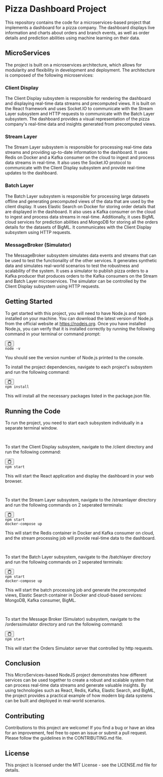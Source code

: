 <div class="min-h-[20px] flex flex-col items-start gap-4 whitespace-pre-wrap">
  <div class="markdown prose w-full break-words dark:prose-invert dark">
    <h1>Pizza Dashboard Project</h1>
    <p>This repository contains the code for a microservices-based project that implements a dashboard for a pizza company. The dashboard displays live information and charts about orders and branch events, as well as order details and prediction abilities using machine learning on their data.</p>
    <h2>MicroServices</h2>
    <p>The project is built on a microservices architecture, which allows for modularity and flexibility in development and deployment. The architecture is composed of the following microservices:</p>
    <h3>Client Display</h3>
    <p>The Client Display subsystem is responsible for rendering the dashboard and displaying real-time data streams and precomputed views. It is built on the React framework and uses Socket.IO to communicate with the Stream Layer subsystem and HTTP requests to communicate with the Batch Layer subsystem. The dashboard provides a visual representation of the pizza company's real-time data and insights generated from precomputed views.</p>
    <h3>Stream Layer</h3>
    <p>The Stream Layer subsystem is responsible for processing real-time data streams and providing up-to-date information to the dashboard. It uses Redis on Docker and a Kafka consumer on the cloud to ingest and process data streams in real-time. It also uses the Socket.IO protocol to communicate with the Client Display subsystem and provide real-time updates to the dashboard.</p>
    <h3>Batch Layer</h3>
    <p>The Batch Layer subsystem is responsible for processing large datasets offline and generating precomputed views of the data that are used by the client display. It uses Elastic Search on Docker for storing order details that are displayed in the dashboard. It also uses a Kafka consumer on the cloud to ingest and process data streams in real-time. Additionally, it uses BigML cloud services for prediction abilities and MongoDB for storing all the orders details for the datasets of BigML. It communicates with the Client Display subsystem using HTTP requests.</p>
    <h3>MessageBroker (Simulator)</h3>
    <p>The MessageBroker subsystem simulates data events and streams that can be used to test the functionality of the other services. It generates synthetic data and simulates real-world scenarios to test the robustness and scalability of the system. It uses a simulator to publish pizza orders to a Kafka producer that produces orders to the Kafka consumers on the Stream and Batch Layer microservices. The simulator can be controlled by the Client Display subsystem using HTTP requests.</p>
    <h2>Getting Started</h2>
    <p>To get started with this project, you will need to have Node.js and npm installed on your machine. You can download the latest version of Node.js from the official website at <a href="https://nodejs.org" target="_new">https://nodejs.org</a>. Once you have installed Node.js, you can verify that it is installed correctly by running the following command in your terminal or command prompt:</p>
    <pre><div class="bg-black rounded-md mb-4"><div class="flex items-center relative text-gray-200 bg-gray-800 px-4 py-2 text-xs font-sans justify-between rounded-t-md"><button class="flex ml-auto gap-2"><svg stroke="currentColor" fill="none" stroke-width="2" viewBox="0 0 24 24" stroke-linecap="round" stroke-linejoin="round" class="h-4 w-4" height="1em" width="1em" xmlns="http://www.w3.org/2000/svg"><path d="M16 4h2a2 2 0 0 1 2 2v14a2 2 0 0 1-2 2H6a2 2 0 0 1-2-2V6a2 2 0 0 1 2-2h2"></path><rect x="8" y="2" width="8" height="4" rx="1" ry="1"></rect></svg></button></div><div class="p-4 overflow-y-auto"><code class="!whitespace-pre hljs">node -v
</code></div></div></pre>
    <p>You should see the version number of Node.js printed to the console.</p>
    <p>To install the project dependencies, navigate to each project's subsystem and run the following command:</p>
    <pre><div class="bg-black rounded-md mb-4"><div class="flex items-center relative text-gray-200 bg-gray-800 px-4 py-2 text-xs font-sans justify-between rounded-t-md"><button class="flex ml-auto gap-2"><svg stroke="currentColor" fill="none" stroke-width="2" viewBox="0 0 24 24" stroke-linecap="round" stroke-linejoin="round" class="h-4 w-4" height="1em" width="1em" xmlns="http://www.w3.org/2000/svg"><path d="M16 4h2a2 2 0 0 1 2 2v14a2 2 0 0 1-2 2H6a2 2 0 0 1-2-2V6a2 2 0 0 1 2-2h2"></path><rect x="8" y="2" width="8" height="4" rx="1" ry="1"></rect></svg></button></div><div class="p-4 overflow-y-auto"><code class="!whitespace-pre hljs">npm install
</code></div></div></pre>
    <p>This will install all the necessary packages listed in the package.json file.</p>
    <h2>Running the Code</h2>
    <p>To run the project, you need to start each subsystem individually in a separate terminal window.</p>
    </br>
    <p>To start the Client Display subsystem, navigate to the /client directory and run the following command:</p>
    <pre><div class="bg-black rounded-md mb-4"><div class="flex items-center relative text-gray-200 bg-gray-800 px-4 py-2 text-xs font-sans justify-between rounded-t-md"><button class="flex ml-auto gap-2"><svg stroke="currentColor" fill="none" stroke-width="2" viewBox="0 0 24 24" stroke-linecap="round" stroke-linejoin="round" class="h-4 w-4" height="1em" width="1em" xmlns="http://www.w3.org/2000/svg"><path d="M16 4h2a2 2 0 0 1 2 2v14a2 2 0 0 1-2 2H6a2 2 0 0 1-2-2V6a2 2 0 0 1 2-2h2"></path><rect x="8" y="2" width="8" height="4" rx="1" ry="1"></rect></svg></button></div><div class="p-4 overflow-y-auto"><code class="!whitespace-pre hljs language-sql">npm <span class="hljs-keyword">start</span>
</code></div></div></pre>
    <p>This will start the React application and display the dashboard in your web browser.</p>
    </br>
    <p>To start the Stream Layer subsystem, navigate to the /streamlayer directory and run the following commands on 2 seperated terminals:</p>
    <pre><div class="bg-black rounded-md mb-4"><div class="flex items-center relative text-gray-200 bg-gray-800 px-4 py-2 text-xs font-sans justify-between rounded-t-md"><button class="flex ml-auto gap-2"><svg stroke="currentColor" fill="none" stroke-width="2" viewBox="0 0 24 24" stroke-linecap="round" stroke-linejoin="round" class="h-4 w-4" height="1em" width="1em" xmlns="http://www.w3.org/2000/svg"><path d="M16 4h2a2 2 0 0 1 2 2v14a2 2 0 0 1-2 2H6a2 2 0 0 1-2-2V6a2 2 0 0 1 2-2h2"></path><rect x="8" y="2" width="8" height="4" rx="1" ry="1"></rect></svg></button></div><div class="p-4 overflow-y-auto"><code class="!whitespace-pre hljs">npm start
</code><code class="!whitespace-pre hljs">docker-compose up
</code></div></div></pre>
    <p>This will start the Redis container in Docker and Kafka consumer on cloud, and the stream processing job will provide real-time data to the dashboard.</p>
    </br>
    <p>To start the Batch Layer subsystem, navigate to the /batchlayer directory and run the following commands on 2 seperated terminals:</p>
    <pre><div class="bg-black rounded-md mb-4"><div class="flex items-center relative text-gray-200 bg-gray-800 px-4 py-2 text-xs font-sans justify-between rounded-t-md"><button class="flex ml-auto gap-2"><svg stroke="currentColor" fill="none" stroke-width="2" viewBox="0 0 24 24" stroke-linecap="round" stroke-linejoin="round" class="h-4 w-4" height="1em" width="1em" xmlns="http://www.w3.org/2000/svg"><path d="M16 4h2a2 2 0 0 1 2 2v14a2 2 0 0 1-2 2H6a2 2 0 0 1-2-2V6a2 2 0 0 1 2-2h2"></path><rect x="8" y="2" width="8" height="4" rx="1" ry="1"></rect></svg></button></div><div class="p-4 overflow-y-auto"><code class="!whitespace-pre hljs language-sql">npm <span class="hljs-keyword">start </span>
</code><code class="!whitespace-pre hljs">docker-compose up
</code></div></div></pre>
    <p>This will start the batch processing job and generate the precomputed views, Elastic Search container in Docker and cloud-based services: MongoDB, Kafka consumer, BigML.</p>
    </br>
    <p>To start the Message Broker (Simulator) subsystem, navigate to the /orderssimulator directory and run the following command:</p>
    <pre><div class="bg-black rounded-md mb-4"><div class="flex items-center relative text-gray-200 bg-gray-800 px-4 py-2 text-xs font-sans justify-between rounded-t-md"><button class="flex ml-auto gap-2"><svg stroke="currentColor" fill="none" stroke-width="2" viewBox="0 0 24 24" stroke-linecap="round" stroke-linejoin="round" class="h-4 w-4" height="1em" width="1em" xmlns="http://www.w3.org/2000/svg"><path d="M16 4h2a2 2 0 0 1 2 2v14a2 2 0 0 1-2 2H6a2 2 0 0 1-2-2V6a2 2 0 0 1 2-2h2"></path><rect x="8" y="2" width="8" height="4" rx="1" ry="1"></rect></svg></button></div><div class="p-4 overflow-y-auto"><code class="!whitespace-pre hljs language-sql">npm <span class="hljs-keyword">start </span>
</code></div></div></pre>
    <p>This will start the Orders Simulator server that controlled by http requests.</p>
  </div>
  <h2>Conclusion</h2>
  <p>This MicroServices-based NodeJS project demonstrates how different services can be used together to create a robust and scalable system that can process real-time data streams and generate valuable insights. By using technologies such as React, Redis, Kafka, Elastic Search, and BigML, the project provides a practical example of how modern big data systems can be built and deployed in real-world scenarios.</p>
  <h2>Contributing</h2>
  <p>Contributions to this project are welcome! If you find a bug or have an idea for an improvement, feel free to open an issue or submit a pull request. Please follow the guidelines in the CONTRIBUTING.md file.</p>
  <h2>License</h2>
  <p>This project is licensed under the MIT License - see the LICENSE.md file for details.</p>
</div>

